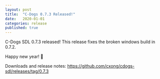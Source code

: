 ```yaml
---
layout: post
title:  "C-Dogs 0.7.3 Released!"
date:   2020-01-01
categories: release
published: true
---
```


C-Dogs SDL 0.7.3 released! This release fixes the broken windows build in 0.7.2.

Happy new year! 🎉

Downloads and release notes: <https://github.com/cxong/cdogs-sdl/releases/tag/0.7.3>
